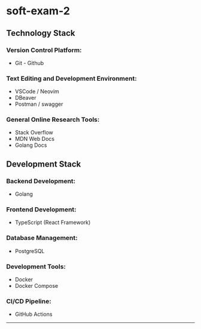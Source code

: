 # soft-exam-2

## Technology Stack

### Version Control Platform:

- Git - Github

### Text Editing and Development Environment:

- VSCode / Neovim
- DBeaver
- Postman / swagger

### General Online Research Tools:

- Stack Overflow
- MDN Web Docs
- Golang Docs

## Development Stack

### Backend Development:

- Golang

### Frontend Development:

- TypeScript (React Framework)

### Database Management:

- PostgreSQL

### Development Tools:

- Docker
- Docker Compose

### CI/CD Pipeline:

- GitHub Actions

---
